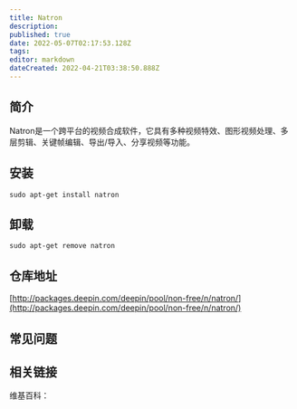 ```yaml
---
title: Natron
description: 
published: true
date: 2022-05-07T02:17:53.128Z
tags: 
editor: markdown
dateCreated: 2022-04-21T03:38:50.888Z
---
```


## 简介

Natron是一个跨平台的视频合成软件，它具有多种视频特效、图形视频处理、多层剪辑、关键帧编辑、导出/导入、分享视频等功能。

## 安装

`sudo apt-get install natron`

## 卸载

`sudo apt-get remove natron`

## 仓库地址

[http://packages.deepin.com/deepin/pool/non-free/n/natron/](http://packages.deepin.com/deepin/pool/non-free/n/natron/)


## 常见问题


## 相关链接

维基百科：